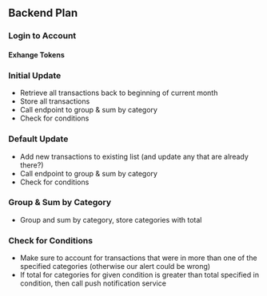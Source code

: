 ## Backend Plan
### Login to Account
#### Exhange Tokens
### Initial Update
- Retrieve all transactions back to beginning of current month
- Store all transactions
- Call endpoint to group & sum by category
- Check for conditions
### Default Update
- Add new transactions to existing list (and update any that are already there?)
- Call endpoint to group & sum by category
- Check for conditions
### Group & Sum by Category
- Group and sum by category, store categories with total
### Check for Conditions
- Make sure to account for transactions that were in more than one of the specified categories (otherwise our alert could be wrong)
- If total for categories for given condition is greater than total specified in condition, then call push notification service
